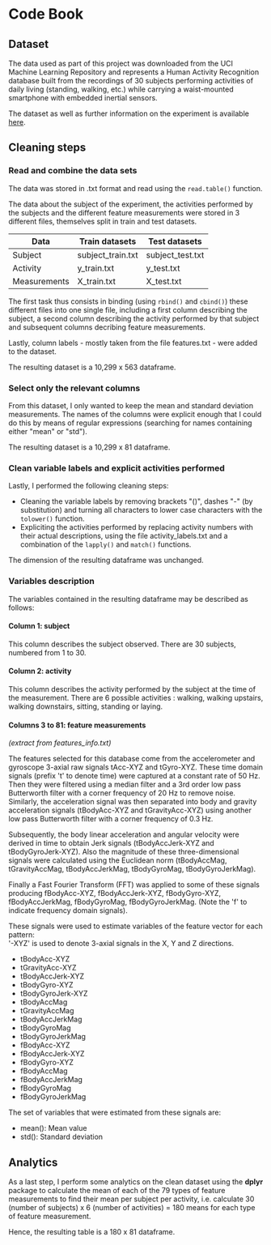 # Code Book 

## Dataset

The data used as part of this project was downloaded from the UCI Machine Learning Repository and represents a Human Activity Recognition database built from the recordings of 30 subjects performing activities of daily living (standing, walking, etc.) while carrying a waist-mounted smartphone with embedded inertial sensors.

The dataset as well as further information on the experiment is available [here](http://archive.ics.uci.edu/ml/datasets/Human+Activity+Recognition+Using+Smartphones>).

## Cleaning steps
### Read and combine the data sets

The data was stored in .txt format and read using the `read.table()` function.

The data about the subject of the experiment, the activities performed by the subjects and the different feature measurements were stored in 3 different files, themselves split in train and test datasets.

Data | Train datasets | Test datasets
--- | --- | ---
Subject | subject_train.txt | subject_test.txt
Activity | y_train.txt | y_test.txt
Measurements | X_train.txt | X_test.txt

The first task thus consists in binding (using `rbind()` and `cbind()`) these different files into one single file, including a first column describing the subject, a second column describing the activity performed by that subject and subsequent columns decribing feature measurements.

Lastly, column labels - mostly taken from the file features.txt - were added to the dataset.

The resulting dataset is a 10,299 x 563 dataframe.

### Select only the relevant columns

From this dataset, I only wanted to keep the mean and standard deviation measurements. The names of the columns were explicit enough that I could do this by means of regular expressions (searching for names containing either "mean" or "std").

The resulting dataset is a 10,299 x 81 dataframe.

### Clean variable labels and explicit activities performed

Lastly, I performed the following cleaning steps: 

* Cleaning the variable labels by removing brackets "()", dashes "-" (by substitution) and turning all characters to lower case characters with the `tolower()` function.
* Expliciting the activities performed by replacing activity numbers with their actual descriptions, using the file activity_labels.txt and a combination of the `lapply()` and `match()` functions.

The dimension of the resulting dataframe was unchanged.

### Variables description

The variables contained in the resulting dataframe may be described as follows:

#### Column 1: subject

This column describes the subject observed. There are 30 subjects, numbered from 1 to 30.

#### Column 2: activity

This column describes the activity performed by the subject at the time of the measurement. There are 6 possible activities : walking, walking upstairs, walking downstairs, sitting, standing or laying.

#### Columns 3 to 81: feature measurements

*(extract from features_info.txt)*

The features selected for this database come from the accelerometer and gyroscope 3-axial raw signals tAcc-XYZ and tGyro-XYZ. These time domain signals (prefix 't' to denote time) were captured at a constant rate of 50 Hz. Then they were filtered using a median filter and a 3rd order low pass Butterworth filter with a corner frequency of 20 Hz to remove noise. Similarly, the acceleration signal was then separated into body and gravity acceleration signals (tBodyAcc-XYZ and tGravityAcc-XYZ) using another low pass Butterworth filter with a corner frequency of 0.3 Hz. 

Subsequently, the body linear acceleration and angular velocity were derived in time to obtain Jerk signals (tBodyAccJerk-XYZ and tBodyGyroJerk-XYZ). Also the magnitude of these three-dimensional signals were calculated using the Euclidean norm (tBodyAccMag, tGravityAccMag, tBodyAccJerkMag, tBodyGyroMag, tBodyGyroJerkMag). 

Finally a Fast Fourier Transform (FFT) was applied to some of these signals producing fBodyAcc-XYZ, fBodyAccJerk-XYZ, fBodyGyro-XYZ, fBodyAccJerkMag, fBodyGyroMag, fBodyGyroJerkMag. (Note the 'f' to indicate frequency domain signals). 

These signals were used to estimate variables of the feature vector for each pattern:  
'-XYZ' is used to denote 3-axial signals in the X, Y and Z directions.

* tBodyAcc-XYZ
* tGravityAcc-XYZ
* tBodyAccJerk-XYZ
* tBodyGyro-XYZ
* tBodyGyroJerk-XYZ
* tBodyAccMag
* tGravityAccMag
* tBodyAccJerkMag
* tBodyGyroMag
* tBodyGyroJerkMag
* fBodyAcc-XYZ
* fBodyAccJerk-XYZ
* fBodyGyro-XYZ
* fBodyAccMag
* fBodyAccJerkMag
* fBodyGyroMag
* fBodyGyroJerkMag

The set of variables that were estimated from these signals are: 

* mean(): Mean value
* std(): Standard deviation

## Analytics

As a last step, I perform some analytics on the clean dataset using the **dplyr** package to calculate the mean of each of the 79 types of feature measurements to find their mean per subject per activity, i.e. calculate 30 (number of subjects) x 6 (number of activities) = 180 means for each type of feature measurement.

Hence, the resulting table is a 180 x 81 dataframe.
